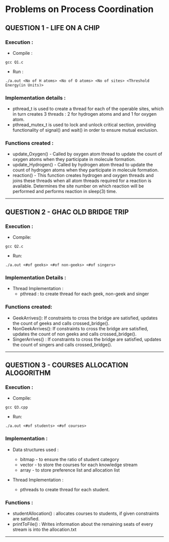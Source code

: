 # Problems on Process Coordination

## QUESTION 1 - LIFE ON A CHIP

### Execution :
- Compile : 
```
gcc Q1.c
```
- Run : 
```
./a.out <No of H atoms> <No of O atoms> <No of sites> <Threshold Energy(in Units)>
```

### Implementation details :
- pthread_t is used to create a thread for each of the operable sites, which in turn creates 3 threads : 2 for hydrogen atoms and and 1 for oxygen atom.
- pthread_mutex_t is used to lock and unlock critical section, providing functionality of signal() and wait() in order to ensure mutual exclusion.
	
### Functions created :
- update_Oxygen() - Called by oxygen atom thread to update the count of oxygen atoms when they participate in molecule formation.
- update_Hydrogen() - Called by hydrogen atom thread to update the count of hydrogen atoms when they participate in molecule formation.
- reaction() - This function creates hydrogen and oxygen threads and joins these threads when all atom threads required for a reaction is available. Determines the site number on which reaction will be performed and performs reaction in sleep(3) time.

***
	  		
## QUESTION 2 - GHAC OLD BRIDGE TRIP

### Execution :
- Compile: 
```
gcc Q2.c
```
- Run: 
```
./a.out <#of geeks> <#of non-geeks> <#of singers>
```

### Implementation Details : 
- Thread Implementation : 
  - pthread : to create thread for each geek, non-geek and singer

### Functions created: 
- GeekArrives(): If constraints to cross the bridge are satisfied, updates the count of geeks and calls crossed_bridge().
- NonGeekArrives(): If constraints to cross the bridge are satisfied, updates the count of non geeks and calls crossed_bridge().
- SingerArrives() : If constraints to cross the bridge are satisfied, updates the count of singers and calls crossed_bridge().

***	
	
## QUESTION 3 - COURSES ALLOCATION ALOGORITHM

### Execution :
- Compile: 
```
gcc Q3.cpp
```
- Run: 
```
./a.out <#of students> <#of courses>
```
 
### Implementation : 
- Data structures used : 
	- bitmap - to ensure the ratio of student category
	- vector - to store the courses for each knowledge stream
	- array - to store preference list and allocation list

- Thread Implementation : 
	- pthreads to create thread for each student.

### Functions :
- studentAllocation() : allocates courses to students, if given constraints are satisfied.
- printToFile() : Writes information about the remaining seats of every stream is into the allocation.txt
	 
*** 


